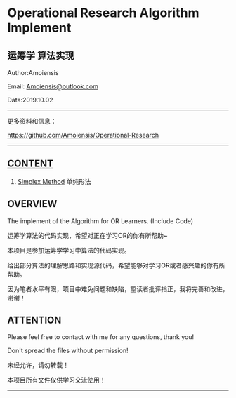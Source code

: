 Operational Research Algorithm Implement
=======================================
运筹学 算法实现
---------------------------------------

Author:Amoiensis

Email: Amoiensis@outlook.com

Data:2019.10.02
***************************************************************
更多资料和信息：

https://github.com/Amoiensis/Operational-Research
***************************************************************


[CONTENT](https://github.com/Amoiensis/Operational-Research)
---------------------------------------

1. [Simplex Method](https://github.com/Amoiensis/Operational-Research/tree/master/Simplex_Method)   单纯形法


   
OVERVIEW
---------------------------------------

The implement  of the Algorithm for OR Learners. (Include Code)  

运筹学算法的代码实现，希望对正在学习OR的你有所帮助~

本项目是参加运筹学学习中算法的代码实现。

给出部分算法的理解思路和实现源代码，希望能够对学习OR或者感兴趣的你有所帮助。

因为笔者水平有限，项目中难免问题和缺陷，望读者批评指正，我将完善和改进，谢谢！

ATTENTION
---------------------------------------

Please feel free to contact with me for any questions, thank you!

Don't spread the files without permission!

未经允许，请勿转载！

本项目所有文件仅供学习交流使用！
***************************************
